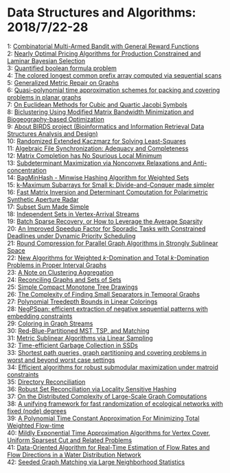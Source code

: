 # Data Structures and Algorithms: 2018/7/22-28  
1: [Combinatorial Multi-Armed Bandit with General Reward Functions](https://doi.org/10.48550/arXiv.1610.06603)  
2: [Nearly Optimal Pricing Algorithms for Production Constrained and Laminar  Bayesian Selection](https://doi.org/10.48550/arXiv.1807.05477)  
3: [Quantified boolean formula problem](https://doi.org/10.48550/arXiv.1807.07005)  
4: [The colored longest common prefix array computed via sequential scans](https://doi.org/10.48550/arXiv.1807.07596)  
5: [Generalized Metric Repair on Graphs](https://doi.org/10.48550/arXiv.1807.07619)  
6: [Quasi-polynomial time approximation schemes for packing and covering  problems in planar graphs](https://doi.org/10.48550/arXiv.1807.07626)  
7: [On Euclidean Methods for Cubic and Quartic Jacobi Symbols](https://doi.org/10.48550/arXiv.1807.07719)  
8: [Biclustering Using Modified Matrix Bandwidth Minimization and  Biogeography-based Optimization](https://doi.org/10.48550/arXiv.1807.07830)  
9: [About BIRDS project (Bioinformatics and Information Retrieval Data  Structures Analysis and Design)](https://doi.org/10.48550/arXiv.1807.07937)  
10: [Randomized Extended Kaczmarz for Solving Least-Squares](https://doi.org/10.48550/arXiv.1205.5770)  
11: [Algebraic File Synchronization: Adequacy and Completeness](https://doi.org/10.48550/arXiv.1601.01736)  
12: [Matrix Completion has No Spurious Local Minimum](https://doi.org/10.48550/arXiv.1605.07272)  
13: [Subdeterminant Maximization via Nonconvex Relaxations and  Anti-concentration](https://doi.org/10.48550/arXiv.1707.02757)  
14: [BagMinHash - Minwise Hashing Algorithm for Weighted Sets](https://doi.org/10.48550/arXiv.1802.03914)  
15: [k-Maximum Subarrays for Small k: Divide-and-Conquer made simpler](https://doi.org/10.48550/arXiv.1804.05956)  
16: [Fast Matrix Inversion and Determinant Computation for Polarimetric  Synthetic Aperture Radar](https://doi.org/10.48550/arXiv.1807.08084)  
17: [Subset Sum Made Simple](https://doi.org/10.48550/arXiv.1807.08248)  
18: [Independent Sets in Vertex-Arrival Streams](https://doi.org/10.48550/arXiv.1807.08331)  
19: [Batch Sparse Recovery, or How to Leverage the Average Sparsity](https://doi.org/10.48550/arXiv.1807.08478)  
20: [An Improved Speedup Factor for Sporadic Tasks with Constrained Deadlines  under Dynamic Priority Scheduling](https://doi.org/10.48550/arXiv.1807.08579)  
21: [Round Compression for Parallel Graph Algorithms in Strongly Sublinear  Space](https://doi.org/10.48550/arXiv.1807.08745)  
22: [New Algorithms for Weighted $k$-Domination and Total $k$-Domination  Problems in Proper Interval Graphs](https://doi.org/10.48550/arXiv.1803.04327)  
23: [A Note on Clustering Aggregation](https://doi.org/10.48550/arXiv.1807.08949)  
24: [Reconciling Graphs and Sets of Sets](https://doi.org/10.48550/arXiv.1707.05867)  
25: [Simple Compact Monotone Tree Drawings](https://doi.org/10.48550/arXiv.1708.09653)  
26: [The Complexity of Finding Small Separators in Temporal Graphs](https://doi.org/10.48550/arXiv.1711.00963)  
27: [Polynomial Treedepth Bounds in Linear Colorings](https://doi.org/10.48550/arXiv.1802.09665)  
28: [NegPSpan: efficient extraction of negative sequential patterns with  embedding constraints](https://doi.org/10.48550/arXiv.1804.01256)  
29: [Coloring in Graph Streams](https://doi.org/10.48550/arXiv.1807.07640)  
30: [Red-Blue-Partitioned MST, TSP, and Matching](https://doi.org/10.48550/arXiv.1807.08065)  
31: [Metric Sublinear Algorithms via Linear Sampling](https://doi.org/10.48550/arXiv.1807.09302)  
32: [Time-efficient Garbage Collection in SSDs](https://doi.org/10.48550/arXiv.1807.09313)  
33: [Shortest path queries, graph partitioning and covering problems in worst  and beyond worst case settings](https://doi.org/10.48550/arXiv.1807.09389)  
34: [Efficient algorithms for robust submodular maximization under matroid  constraints](https://doi.org/10.48550/arXiv.1807.09405)  
35: [Directory Reconciliation](https://doi.org/10.48550/arXiv.1807.09686)  
36: [Robust Set Reconciliation via Locality Sensitive Hashing](https://doi.org/10.48550/arXiv.1807.09694)  
37: [On the Distributed Complexity of Large-Scale Graph Computations](https://doi.org/10.48550/arXiv.1602.08481)  
38: [A unifying framework for fast randomization of ecological networks with  fixed (node) degrees](https://doi.org/10.48550/arXiv.1609.05137)  
39: [A Polynomial Time Constant Approximation For Minimizing Total Weighted  Flow-time](https://doi.org/10.48550/arXiv.1807.09885)  
40: [Mildly Exponential Time Approximation Algorithms for Vertex Cover,  Uniform Sparsest Cut and Related Problems](https://doi.org/10.48550/arXiv.1807.09898)  
41: [Data-Oriented Algorithm for Real-Time Estimation of Flow Rates and Flow  Directions in a Water Distribution Network](https://doi.org/10.48550/arXiv.1807.10147)  
42: [Seeded Graph Matching via Large Neighborhood Statistics](https://doi.org/10.48550/arXiv.1807.10262)  